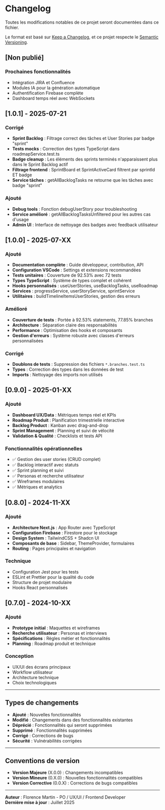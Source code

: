 # Changelog

Toutes les modifications notables de ce projet seront documentées dans ce fichier.

Le format est basé sur [Keep a Changelog](https://keepachangelog.com/en/1.0.0/),
et ce projet respecte le [Semantic Versioning](https://semver.org/spec/v2.0.0.html).

## [Non publié]

### Prochaines fonctionnalités

- Intégration JIRA et Confluence
- Modules IA pour la génération automatique
- Authentification Firebase complète
- Dashboard temps réel avec WebSockets

## [1.0.1] - 2025-07-21

### Corrigé

- **Sprint Backlog** : Filtrage correct des tâches et User Stories par badge "sprint"
- **Tests mocks** : Correction des types TypeScript dans roadmapService.test.ts
- **Badge cleanup** : Les éléments des sprints terminés n'apparaissent plus dans le Sprint Backlog actif
- **Filtrage frontend** : SprintBoard et SprintActiveCard filtrent par sprintId ET badge
- **Service tâches** : getAllBacklogTasks ne retourne que les tâches avec badge "sprint"

### Ajouté

- **Debug tools** : Fonction debugUserStory pour troubleshooting
- **Service amélioré** : getAllBacklogTasksUnfiltered pour les autres cas d'usage
- **Admin UI** : Interface de nettoyage des badges avec feedback utilisateur

## [1.0.0] - 2025-07-XX

### Ajouté

- **Documentation complète** : Guide développeur, contribution, API
- **Configuration VSCode** : Settings et extensions recommandées
- **Tests unitaires** : Couverture de 92.53% avec 72 tests
- **Types TypeScript** : Système de types complet et cohérent
- **Hooks personnalisés** : useUserStories, useBacklogTasks, useRoadmap
- **Services** : progressService, userStoryService, sprintService
- **Utilitaires** : buildTimelineItemsUserStories, gestion des erreurs

### Amélioré

- **Couverture de tests** : Portée à 92.53% statements, 77.85% branches
- **Architecture** : Séparation claire des responsabilités
- **Performance** : Optimisation des hooks et composants
- **Gestion d'erreurs** : Système robuste avec classes d'erreurs personnalisées

### Corrigé

- **Doublons de tests** : Suppression des fichiers `*.branches.test.ts`
- **Types** : Correction des types dans les données de test
- **Imports** : Nettoyage des imports non utilisés

## [0.9.0] - 2025-01-XX

### Ajouté

- **Dashboard UX/Data** : Métriques temps réel et KPIs
- **Roadmap Produit** : Planification trimestrielle interactive
- **Backlog Product** : Kanban avec drag-and-drop
- **Sprint Management** : Planning et suivi de vélocité
- **Validation & Qualité** : Checklists et tests API

### Fonctionnalités opérationnelles

- ✅ Gestion des user stories (CRUD complet)
- ✅ Backlog interactif avec statuts
- ✅ Sprint planning et suivi
- ✅ Personas et recherche utilisateur
- ✅ Wireframes modulaires
- ✅ Métriques et analytics

## [0.8.0] - 2024-11-XX

### Ajouté

- **Architecture Next.js** : App Router avec TypeScript
- **Configuration Firebase** : Firestore pour le stockage
- **Design System** : TailwindCSS + Shadcn UI
- **Composants de base** : Sidebar, ThemeProvider, formulaires
- **Routing** : Pages principales et navigation

### Technique

- Configuration Jest pour les tests
- ESLint et Prettier pour la qualité du code
- Structure de projet modulaire
- Hooks React personnalisés

## [0.7.0] - 2024-10-XX

### Ajouté

- **Prototype initial** : Maquettes et wireframes
- **Recherche utilisateur** : Personas et interviews
- **Spécifications** : Règles métier et fonctionnalités
- **Planning** : Roadmap produit et technique

### Conception

- UX/UI des écrans principaux
- Workflow utilisateur
- Architecture technique
- Choix technologiques

---

## Types de changements

- **Ajouté** : Nouvelles fonctionnalités
- **Modifié** : Changements dans des fonctionnalités existantes
- **Déprécié** : Fonctionnalités qui seront supprimées
- **Supprimé** : Fonctionnalités supprimées
- **Corrigé** : Corrections de bugs
- **Sécurité** : Vulnérabilités corrigées

---

## Conventions de version

- **Version Majeure** (X.0.0) : Changements incompatibles
- **Version Mineure** (0.X.0) : Nouvelles fonctionnalités compatibles
- **Version Corrective** (0.0.X) : Corrections de bugs compatibles

---

**Auteur** : Florence Martin - PO / UX/UI / Frontend Developer  
**Dernière mise à jour** : Juillet 2025
